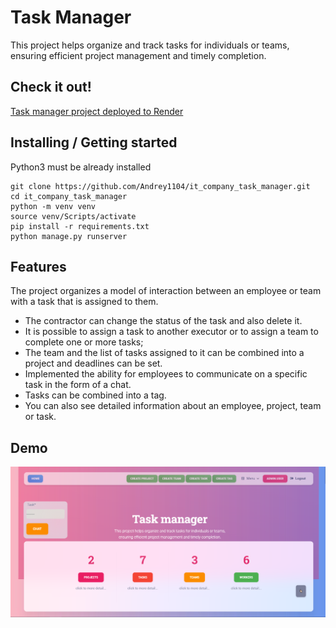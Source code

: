 # Task Manager
  This project helps organize and track tasks for individuals or teams, 
ensuring efficient project management and timely completion.

## Check it out!

[Task manager project deployed to Render](https://task-manager-a3xb.onrender.com/)

## Installing / Getting started

Python3 must be already installed

```shell
git clone https://github.com/Andrey1104/it_company_task_manager.git
cd it_company_task_manager
python -m venv venv
source venv/Scripts/activate
pip install -r requirements.txt
python manage.py runserver
```

## Features

  The project organizes a model of interaction between an employee or 
team with a task that is assigned to them.
* The contractor can change the status of the task and also delete it. 
* It is possible to assign a task to another executor or to assign a team to complete one or more tasks; 
* The team and the list of tasks assigned to it can be combined into a 
project and deadlines can be set.
* Implemented the ability for employees to 
communicate on a specific task in the form of a chat. 
* Tasks can be combined into a tag.
* You can also see detailed information about an employee, project, team or task. 

## Demo

![website interface](demo.png)